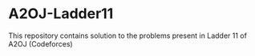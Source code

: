 # A2OJ-Ladder11
This repository contains solution to the problems present in Ladder 11 of A2OJ (Codeforces)
